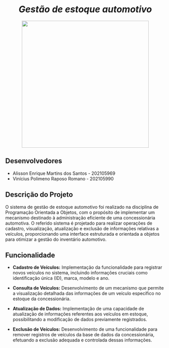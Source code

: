 <div align="center"> 
  
# *Gestão de estoque automotivo*

</div>


<div align="center">
<img src="https://github.com/ViniRomano/Estoque_automotivo/assets/125411730/eeaa21b7-cafb-4a95-abb0-5802804713e8" width="400px" />
</div>

## Desenvolvedores

- Alisson Enrique Martins dos Santos - 202105969
- Vinícius Polimeno Raposo Romano - 202105990

## Descrição do Projeto 

O sistema de gestão de estoque automotivo foi realizado na disciplina de Programação Orientada a Objetos, com o propósito de implementar um mecanismo destinado à administração eficiente de uma concessionária automotiva. O referido sistema é projetado para realizar operações de cadastro, visualização, atualização e exclusão de informações relativas a veículos, proporcionando uma interface estruturada e orientada a objetos para otimizar a gestão do inventário automotivo.

## Funcionalidade

- **Cadastro de Veículos:** Implementação da funcionalidade para registrar novos veículos no sistema, incluindo informações cruciais como identificação única (ID), marca, modelo e ano.

- **Consulta de Veículos:** Desenvolvimento de um mecanismo que permite a visualização detalhada das informações de um veículo específico no estoque da concessionária.

- **Atualização de Dados:** Implementação de uma capacidade de atualização de informações referentes aos veículos em estoque, possibilitando a modificação de dados previamente registrados.

- **Exclusão de Veículos:** Desenvolvimento de uma funcionalidade para remover registros de veículos da base de dados da concessionária, efetuando a exclusão adequada e controlada dessas informações.

